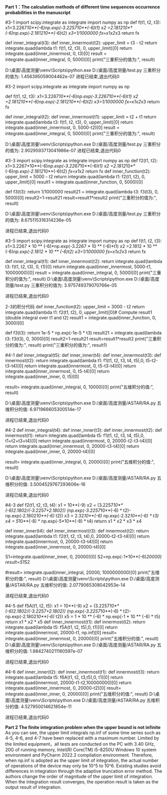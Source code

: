 **Part 1：The calculation methods of different time sequences occurrence probabilities in the manuscript**

#3-1
import scipy.integrate as integrate
import numpy as np
def f(t1, t2, t3):
    x1=3.2267*10**(-6)*np.exp(-3.2257*10**(-6)*t1)
    x2 =2.1812*10**(-6)*np.exp(-2.1812*10**(-6)*t2)
    x3=1/1000000
    fx=x1*x2*x3
    return fx

def inner_integral(t3):
    def inner_innermost(t2):
        upper_limit = t3 - t2
        return integrate.quad(lambda t1: f(t1, t2, t3), 0, upper_limit)[0]
    return integrate.quad(inner_innermost, 0, t3)[0]
result = integrate.quad(inner_integral, 0, 5000)[0]
print("三重积分的值为:", result)

D:\桌面\高度测量\venv\Scripts\python.exe D:/桌面/高度测量/test.py 
三重积分的值为: 1.456395059004462e-07
进程已结束,退出代码0

#3-2
import scipy.integrate as integrate
import numpy as np

def f(t1, t2, t3):
    x1=3.2267*10**(-6)*np.exp(-3.2267*10**(-6)*t1)
    x2 =2.1812*10**(-6)*np.exp(-2.1812*10**(-6)*t2)
    x3=1/1000000
    fx=x1*x2*x3
    return fx

def inner_integral(t2):
    def inner_innermost(t1):
        upper_limit = t2 + t1
        return integrate.quad(lambda t3: f(t1, t2, t3), 0, upper_limit)[0]
    return integrate.quad(inner_innermost, 0, 5000-t2)[0]
result = integrate.quad(inner_integral, 0, 5000)[0]
print("三重积分的值为:", result)

D:\桌面\高度测量\venv\Scripts\python.exe D:/桌面/高度测量/test.py 
三重积分的值为: 2.9029593713041986e-07
进程已结束,退出代码0

#3-3
import scipy.integrate as integrate
import numpy as np
def f2(t1, t2):
    x1=3.2267*10**(-6)*np.exp(-3.2267*10**(-6)*t1)
    x2 =2.1812*10**(-6)*np.exp(-2.1812*10**(-6)*t2)
    fx=x1*x2
    return fx
def inner_function(t2):
    upper_limit = 5000 - t2
    return integrate.quad(lambda t1: f2(t1, t2), 0, upper_limit)[0]
result1 = integrate.quad(inner_function, 0, 5000)[0]

def f3(t3):
    return 1/1000000
result21 = integrate.quad(lambda t3: f3(t3), 0, 5000)[0]
result2=1-result21
result=result1*result2
print("三重积分的值为:", result)

D:\桌面\高度测量\venv\Scripts\python.exe D:/桌面/高度测量/test.py 
三重积分的值为: 8.675115316314236e-05

进程已结束,退出代码0

#3-5
import scipy.integrate as integrate
import numpy as np
def f(t1, t2, t3):
    x1=3.2267 * 10 ** (-6)*np.exp(-3.2267 * 10 ** (-6)*t1)
    x2 =2.1812 * 10 ** (-6)*np.exp(-2.1812 * 10 ** (-6)*t2)
    x3=1/1000000
    fx=x1*x2*x3
    return fx

def inner_integral(t1):
    def inner_innermost(t2):
        return integrate.quad(lambda t3: f(t1, t2, t3), 0, t1)[0]
    return integrate.quad(inner_innermost, 5000-t1, 10000000)[0]
result = integrate.quad(inner_integral, 0, 5000)[0]
print("三重积分的值为:", result)
D:\桌面\高度测量\venv\Scripts\python.exe D:/桌面/高度测量/test.py 
三重积分的值为: 3.975749379070766e-05

进程已结束,退出代码0



2-3的积分代码
def inner_function(t2):
    upper_limit = 3000 - t2
    return integrate.quad(lambda t1: f2(t1, t2), 0, upper_limit)[0]# Compute result1 (double integral over t1 and t2)
result1 = integrate.quad(inner_function, 0, 3000)[0]

def f3(t3):
    return 1e-5 * np.exp(-1e-5 * t3)
result21 = integrate.quad(lambda t3: f3(t3), 0, 3000)[0]
result2=1-result21
result=result1*result2
print("三重积分的值为:", result)
print("三重积分的值为:", result1)

#4-1
def inner_integral(t5):
    def inner_inner(t4):
        def inner_innermost(t3):
            def innermost(t2):
                return integrate.quad(lambda t1: f1(t1, t2, t3, t4, t5),0, t5-t2-t3-t4)[0]
            return integrate.quad(innermost, 0, t5-t3-t4)[0]
        return integrate.quad(inner_innermost, 0, t5-t4)[0]
    return integrate.quad(inner_inner, 0, t5)[0]

result= integrate.quad(inner_integral, 0, 10000)[0]
print("五维积分的值:", result)

D:\桌面\高度测量\venv\Scripts\python.exe D:/桌面/高度测量/ASTAR/RA.py 
五维积分的值: 6.971966605300514e-17

进程已结束,退出代码0

#4-2
def inner_integral(t4):
    def inner_inner(t3):
        def inner_innermost(t2):
            def innermost(t1):
                return integrate.quad(lambda t5: f1(t1, t2, t3, t4, t5),0, t1+t2+t3+t4)[0]
            return integrate.quad(innermost, 0, 20000-t2-t3-t4)[0]
        return integrate.quad(inner_innermost, 0, 20000-t3-t4)[0]
    return integrate.quad(inner_inner, 0, 20000-t4)[0]

result= integrate.quad(inner_integral, 0, 20000)[0]
print("五维积分的值:", result)

D:\桌面\高度测量\venv\Scripts\python.exe D:/桌面/高度测量/ASTAR/RA.py 
五维积分的值: 3.5004529767293606e-16

进程已结束,退出代码0

#4-3
def f2(t1, t2, t3, t4):
    x1 = 10**(-9)
    x2 = (3.2257*10**(-6)*2.1802/(-3.2257+2.1802))* (np.exp(-3.2257*10**(-6) * t2)- np.exp(-2.1802*10**(-6)* t2))
    x3 = 2.32*10**(-6)* np.exp(-2.32*10**(-6)  * t3)
    x4 = 5*10**(-8) * np.exp(-5*10**(-8) * t4)
    return x1 * x2 * x3 * x4

def inner_inner(t4):
    def inner_innermost(t3):
        def innermost(t2):
            return integrate.quad(lambda t1: f2(t1, t2, t3, t4),0, 20000-t2-t3-t4)[0]
        return integrate.quad(innermost, 0, 20000-t3-t4)[0]
    return integrate.quad(inner_innermost, 0, 20000-t4)[0]

S1=integrate.quad(inner_inner, 0, 20000)[0]
S2=np.exp(-1*10**(-6)*20000)
result=S1*S2

#result= integrate.quad(inner_integral, 20000, 1000000000)[0]
print("五维积分的值:", result)
D:\桌面\高度测量\venv\Scripts\python.exe D:/桌面/高度测量/ASTAR/RA.py 
五维积分的值: 2.0779065308042953e-14

进程已结束,退出代码0

#4-5
def f5A(t1, t2, t5):
    x1 = 10**(-9)
    x2 = (3.2257*10**(-6)*2.1802/(-3.2257+2.1802))* (np.exp(-3.2257*10**(-6) * t2)- np.exp(-2.1802*10**(-6)* t2))
    x5 = 1 * 10 ** (-6) * np.exp(-1 * 10 ** (-6) * t5)
    return x1 * x2 * x5
def inner_innermost(t1):
    def innermost(t2):
        return integrate.quad(lambda t5: f5A(t1, t2, t5),0, t1)[0]
    return integrate.quad(innermost, 20000-t1, np.inf)[0]
result= integrate.quad(inner_innermost, 0, 20000)[0]
print("五维积分的值:", result)
D:\桌面\高度测量\venv\Scripts\python.exe D:/桌面/高度测量/ASTAR/RA.py 
五维积分的值: 1.9842740211160597e-07

进程已结束,退出代码0


#4-6
def inner_inner(t2):
    def inner_innermost(t1):
        def innermost(t3):
            return integrate.quad(lambda t5: f6A(t1, t2, t3,t5),0, t1)[0]
        return integrate.quad(innermost, 20000-t1-t2,100000000)[0]
    return integrate.quad(inner_innermost, 0, 20000-t2)[0]
result= integrate.quad(inner_inner, 0, 20000)[0]
print("五维积分的值:", result)
D:\桌面\高度测量\venv\Scripts\python.exe D:/桌面/高度测量/ASTAR/RA.py 
五维积分的值: 4.527950014621854e-11

进程已结束,退出代码0

**Part 2  The finite integration problem when the upper bound is not infinite**
As you can see, the upper limit integrals np.inf of some time series such as 4-5, 4-6, and 4-7 have been replaced with a maximum number.
Limited by the limited equipment，all tests are conducted on the PC with 3.40 GHz, 20G of running memory, Intel(R) Core(TM) i5-8250U Windows 10 system environment and PyCharm 2022.2 compilation environment.
Therefore, when np.inf is adopted as the upper limit of integration, the actual number of operations of the device may only be 10^5 to 10^6. 
Existing studies avoid differences in integration through the adaptive truncation error method. 
The authors change the order of magnitude of the upper limit of integration. When the integration result converges, the operation result is taken as the output result of integration.
